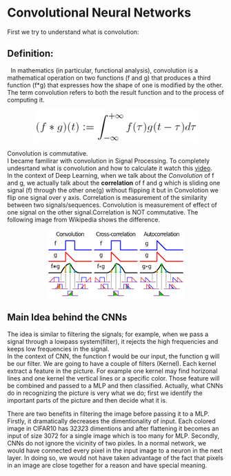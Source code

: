# Convolutional Neural Networks
 First we try to understand what is convolution:
 ## Definition:
 &nbsp;&nbsp;In mathematics (in particular, functional analysis), convolution is a mathematical operation on two functions (f and g) that produces a third function (f*g) that expresses how the shape of one is modified by the other. The term convolution refers to both the result function and to the process of computing it.<br/>
 
 <p align="center"><img src = "images/ConvFormula.jpg"><br/>

Convolution is commutative.<br/> 
  I became familirar with convolution in Signal Processing. To completely undesrtand what is convolution and how to calculate it watch this [video](https://www.youtube.com/watch?v=LIs0h34iFN8&list=PLJ-OcUCIty7evBmHvYRv66RcuziszpSFB&index=11). <br/>
In the context of Deep Learning, when we talk about the *Convolution* of f and g, we actually talk about the **correlation** of f and g which is sliding one signal (f) through the other one(g) without flipping it but in Convolotion we flip one signal over y axis. Correlation is measurement of the similarity between two signals/sequences. Convolution is measurement of effect of one signal on the other signal.Correlation is NOT commutative. The following image from Wikipedia shows the difference.
 <p align="center"><img src = "images/ConVsCor.png"><br/>
 
 ## Main Idea behind the CNNs
 The idea is similar to filtering the signals; for example, when we pass a signal through a lowpass system(filter), it rejects the high frequencies and keeps low frequencies in the signal. <br/>
   In the context of CNN, the function f would be our input, the function g will be our filter. We are going to have a couple of filters (Kernel). Each kernel extract a feature in the picture. For example one kernel may find horizonal lines and one kernel the vertical lines or a specific color. Those feature will be combined and passed to a MLP and then classified. Actually, what CNNs do in recognizing the picture is very what we do; first we identify the important parts of the picture and then decide what it is. <br/>
   
   
 There are two benefits in filtering the image before passing it to a MLP. Firstly, it dramatically decreases the dimentionality of input. Each colored image in CIFAR10 has 32*32*3 dimentions and after flattening it becomes an input of  size 3072 for a single image which is too many for MLP. Secondly, CNNs do not ignore the vicinity of two pixles.  In a normal network, we would have connected every pixel in the input image to a neuron in the next layer. In doing so, we would not have taken advantage of the fact that pixels in an image are close together for a reason and have special meaning.
